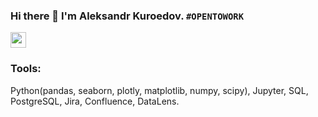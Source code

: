 ### Hi there 👋 I'm Aleksandr Kuroedov. `#OPENTOWORK`
<p><a href="https://www.linkedin.com/in/%D0%B0%D0%BB%D0%B5%D0%BA%D1%81%D0%B0%D0%BD%D0%B4%D1%80-%D0%BA%D1%83%D1%80%D0%BE%D0%B5%D0%B4%D0%BE%D0%B2-57112a92/"><img src="https://img.shields.io/badge/linkedin-%230077B5.svg?&style=for-the-badge&logo=linkedin&logoColor=white" height=25></a>  

### Tools:
Python(pandas, seaborn, plotly, matplotlib, numpy, scipy), Jupyter, SQL, PostgreSQL, Jira, Confluence, DataLens.

